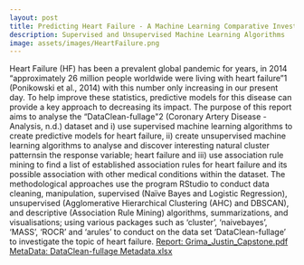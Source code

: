 ```yaml
---
layout: post
title: Predicting Heart Failure - A Machine Learning Comparative Investigation
description: Supervised and Unsupervised Machine Learning Algorithms
image: assets/images/HeartFailure.png
---
```


Heart Failure (HF) has been a prevalent global pandemic for years, in 2014 “approximately 26 million people worldwide were living with heart failure”1 (Ponikowski et al., 2014) with this number only increasing in our present day. To help improve these statistics, predictive models for this disease can provide a key approach to decreasing its impact. The purpose of this report aims to analyse the “DataClean-fullage"2 (Coronary Artery Disease - Analysis, n.d.) dataset and i) use supervised machine learning algorithms to create predictive models for heart failure, ii) create unsupervised machine learning algorithms to analyse and discover interesting natural cluster patternsin the response variable; heart failure and iii) use association rule mining to find a list of established association rules for heart failure and its possible association with other medical conditions within the dataset. The methodological approaches use the program RStudio to conduct data cleaning, 
manipulation, supervised (Naïve Bayes and Logistic Regression), unsupervised (Agglomerative Hierarchical Clustering (AHC) and DBSCAN), and descriptive (Association Rule Mining) algorithms, summarizations, and visualisations; using various packages such as ‘cluster’, ‘naivebayes’, ‘MASS’, ‘ROCR’ and ‘arules’ to conduct on the data set ‘DataClean-fullage’ to investigate the topic of heart failure.
<u> Report: </u>
[Grima_Justin_Capstone.pdf](https://github.com/JustinGrima/justingrima.github.io/files/10306670/Grima_Justin_Capstone.pdf)
<u> MetaData: </u>
[DataClean-fullage Metadata.xlsx](https://github.com/JustinGrima/justingrima.github.io/files/10306672/DataClean-fullage.Metadata.xlsx)
